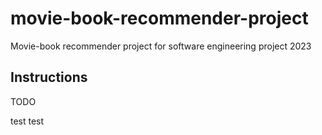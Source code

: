 # movie-book-recommender-project
Movie-book recommender project for software engineering project 2023

## Instructions

TODO

test
 test